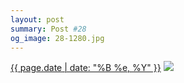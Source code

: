 ```yaml
---
layout: post
summary: Post #28
og_image: 28-1280.jpg
---
```


<p>
  <time><a href="/28">{{ page.date | date: "%B %e, %Y" }}</a></time>
  <a href="/28"><img src="{{ site.assets_url }}/28-640.jpg" srcset="{{ site.assets_url }}/28-1280.jpg 1280w, {{ site.assets_url }}/28-960.jpg 960w, {{ site.assets_url }}/28-640.jpg 640w, {{ site.assets_url }}/28-320.jpg 320w" sizes="(min-width: 700px) 50vw, calc(100vw - 2rem)" /></a>
</p>
